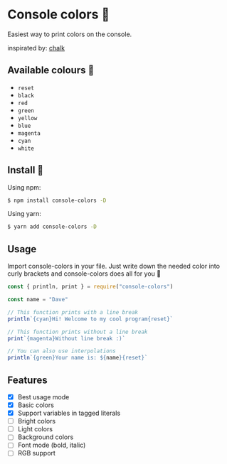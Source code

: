 # Console colors :tada:
Easiest way to print colors on the console. 

inspirated by: [chalk](https://github.com/chalk/chalk)

## Available colours :art:
- `reset`
- `black`
- `red`
- `green`
- `yellow`
- `blue`
- `magenta`
- `cyan`
- `white`

## Install :rocket:

Using npm:

```bash
$ npm install console-colors -D
```

Using yarn:
```bash
$ yarn add console-colors -D
```

## Usage
Import console-colors in your file. Just write down the needed color into curly brackets and console-colors does all for you :muscle:

```javascript
const { println, print } = require("console-colors")

const name = "Dave"

// This function prints with a line break
println`{cyan}Hi! Welcome to my cool program{reset}`

// This function prints without a line break
print`{magenta}Without line break :)`

// You can also use interpolations
println`{green}Your name is: ${name}{reset}`
```

## Features
- [x] Best usage mode
- [x] Basic colors
- [x] Support variables in tagged literals
- [ ] Bright colors
- [ ] Light colors
- [ ] Background colors
- [ ] Font mode (bold, italic)
- [ ] RGB support
